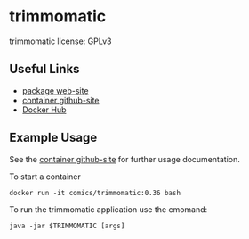 # trimmomatic

trimmomatic license: GPLv3 

## Useful Links

 * [package web-site](http://www.usadellab.org)
 * [container github-site](https://github.com/c-omics/trimmomatic)
 * [Docker Hub](https://hub.docker.com/u/comics/)

## Example Usage
See the [container github-site](https://github.com/c-omics/) for further usage documentation.

To start a container
```
docker run -it comics/trimmomatic:0.36 bash
```
To run the trimmomatic application use the cmomand:
```
java -jar $TRIMMOMATIC [args]
```

